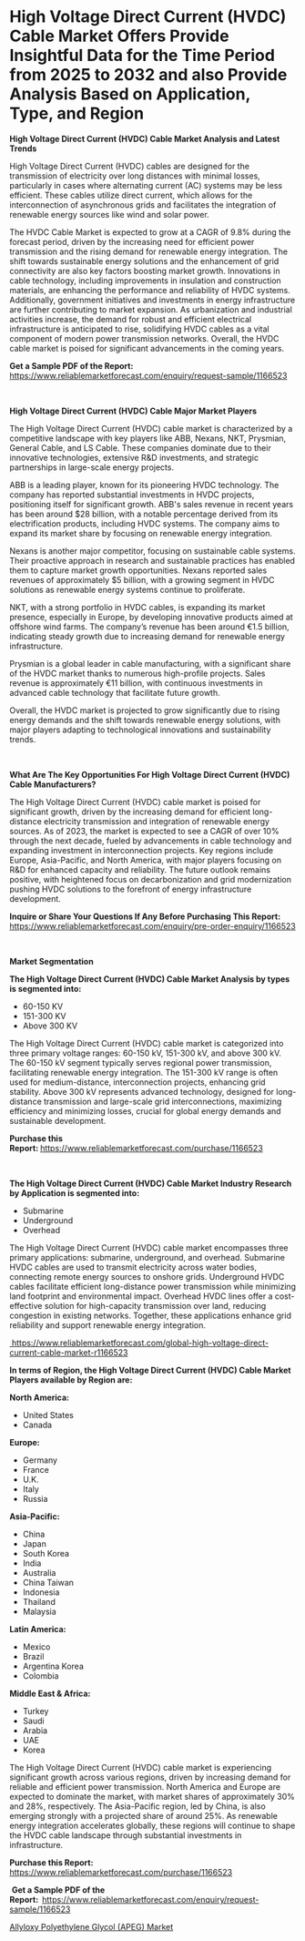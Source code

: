 <p><h1>High Voltage Direct Current (HVDC) Cable Market Offers Provide Insightful Data for the Time Period from 2025 to 2032 and also Provide Analysis Based on Application, Type, and Region</h1></p><p><strong>High Voltage Direct Current (HVDC) Cable Market Analysis and Latest Trends</strong></p>
<p><p>High Voltage Direct Current (HVDC) cables are designed for the transmission of electricity over long distances with minimal losses, particularly in cases where alternating current (AC) systems may be less efficient. These cables utilize direct current, which allows for the interconnection of asynchronous grids and facilitates the integration of renewable energy sources like wind and solar power.</p><p>The HVDC Cable Market is expected to grow at a CAGR of 9.8% during the forecast period, driven by the increasing need for efficient power transmission and the rising demand for renewable energy integration. The shift towards sustainable energy solutions and the enhancement of grid connectivity are also key factors boosting market growth. Innovations in cable technology, including improvements in insulation and construction materials, are enhancing the performance and reliability of HVDC systems. Additionally, government initiatives and investments in energy infrastructure are further contributing to market expansion. As urbanization and industrial activities increase, the demand for robust and efficient electrical infrastructure is anticipated to rise, solidifying HVDC cables as a vital component of modern power transmission networks. Overall, the HVDC cable market is poised for significant advancements in the coming years.</p></p>
<p><strong>Get a Sample PDF of the Report:&nbsp;</strong> <a href="https://www.reliablemarketforecast.com/enquiry/request-sample/1166523?utm_campaign=1134&utm_medium=2&utm_source=Github&utm_content=ia&utm_term=02022025&utm_id=high-voltage-direct-current-hvdc-cable">https://www.reliablemarketforecast.com/enquiry/request-sample/1166523</a></p>
<p>&nbsp;</p>
<p><strong>High Voltage Direct Current (HVDC) Cable Major Market Players</strong></p>
<p><p>The High Voltage Direct Current (HVDC) cable market is characterized by a competitive landscape with key players like ABB, Nexans, NKT, Prysmian, General Cable, and LS Cable. These companies dominate due to their innovative technologies, extensive R&D investments, and strategic partnerships in large-scale energy projects.</p><p>ABB is a leading player, known for its pioneering HVDC technology. The company has reported substantial investments in HVDC projects, positioning itself for significant growth. ABB's sales revenue in recent years has been around $28 billion, with a notable percentage derived from its electrification products, including HVDC systems. The company aims to expand its market share by focusing on renewable energy integration.</p><p>Nexans is another major competitor, focusing on sustainable cable systems. Their proactive approach in research and sustainable practices has enabled them to capture market growth opportunities. Nexans reported sales revenues of approximately $5 billion, with a growing segment in HVDC solutions as renewable energy systems continue to proliferate.</p><p>NKT, with a strong portfolio in HVDC cables, is expanding its market presence, especially in Europe, by developing innovative products aimed at offshore wind farms. The company’s revenue has been around €1.5 billion, indicating steady growth due to increasing demand for renewable energy infrastructure.</p><p>Prysmian is a global leader in cable manufacturing, with a significant share of the HVDC market thanks to numerous high-profile projects. Sales revenue is approximately €11 billion, with continuous investments in advanced cable technology that facilitate future growth.</p><p>Overall, the HVDC market is projected to grow significantly due to rising energy demands and the shift towards renewable energy solutions, with major players adapting to technological innovations and sustainability trends.</p></p>
<p>&nbsp;</p>
<p><strong>What Are The Key Opportunities For High Voltage Direct Current (HVDC) Cable Manufacturers?</strong></p>
<p><p>The High Voltage Direct Current (HVDC) cable market is poised for significant growth, driven by the increasing demand for efficient long-distance electricity transmission and integration of renewable energy sources. As of 2023, the market is expected to see a CAGR of over 10% through the next decade, fueled by advancements in cable technology and expanding investment in interconnection projects. Key regions include Europe, Asia-Pacific, and North America, with major players focusing on R&D for enhanced capacity and reliability. The future outlook remains positive, with heightened focus on decarbonization and grid modernization pushing HVDC solutions to the forefront of energy infrastructure development.</p></p>
<p><strong>Inquire or Share Your Questions If Any Before Purchasing This Report:</strong> <a href="https://www.reliablemarketforecast.com/enquiry/pre-order-enquiry/1166523?utm_campaign=1134&utm_medium=2&utm_source=Github&utm_content=ia&utm_term=02022025&utm_id=high-voltage-direct-current-hvdc-cable">https://www.reliablemarketforecast.com/enquiry/pre-order-enquiry/1166523</a></p>
<p>&nbsp;</p>
<p><strong>Market Segmentation</strong></p>
<p><strong>The High Voltage Direct Current (HVDC) Cable Market Analysis by types is segmented into:</strong></p>
<p><ul><li>60-150 KV</li><li>151-300 KV</li><li>Above 300 KV</li></ul></p>
<p><p>The High Voltage Direct Current (HVDC) cable market is categorized into three primary voltage ranges: 60-150 kV, 151-300 kV, and above 300 kV. The 60-150 kV segment typically serves regional power transmission, facilitating renewable energy integration. The 151-300 kV range is often used for medium-distance, interconnection projects, enhancing grid stability. Above 300 kV represents advanced technology, designed for long-distance transmission and large-scale grid interconnections, maximizing efficiency and minimizing losses, crucial for global energy demands and sustainable development.</p></p>
<p><strong>Purchase this Report:&nbsp;</strong><a href="https://www.reliablemarketforecast.com/purchase/1166523?utm_campaign=1134&utm_medium=2&utm_source=Github&utm_content=ia&utm_term=02022025&utm_id=high-voltage-direct-current-hvdc-cable">https://www.reliablemarketforecast.com/purchase/1166523</a></p>
<p>&nbsp;</p>
<p><strong>The High Voltage Direct Current (HVDC) Cable Market Industry Research by Application is segmented into:</strong></p>
<p><ul><li>Submarine</li><li>Underground</li><li>Overhead</li></ul></p>
<p><p>The High Voltage Direct Current (HVDC) cable market encompasses three primary applications: submarine, underground, and overhead. Submarine HVDC cables are used to transmit electricity across water bodies, connecting remote energy sources to onshore grids. Underground HVDC cables facilitate efficient long-distance power transmission while minimizing land footprint and environmental impact. Overhead HVDC lines offer a cost-effective solution for high-capacity transmission over land, reducing congestion in existing networks. Together, these applications enhance grid reliability and support renewable energy integration.</p></p>
<p><a href="https://www.reliablemarketforecast.com/global-high-voltage-direct-current-cable-market-r1166523?utm_campaign=1134&utm_medium=2&utm_source=Github&utm_content=ia&utm_term=02022025&utm_id=high-voltage-direct-current-hvdc-cable">&nbsp;https://www.reliablemarketforecast.com/global-high-voltage-direct-current-cable-market-r1166523</a></p>
<p><strong>In terms of Region, the High Voltage Direct Current (HVDC) Cable Market Players available by Region are:</strong></p>
<p>
    <p> <strong> North America: </strong>
        <ul>
            <li>United States</li>
            <li>Canada</li>
        </ul>
        </p> 
    <p> <strong> Europe: </strong>
        <ul>
            <li>Germany</li>
            <li>France</li>
            <li>U.K.</li>
            <li>Italy</li>
            <li>Russia</li>
        </ul>
        </p> 
    <p> <strong> Asia-Pacific: </strong>
        <ul>
            <li>China</li>
            <li>Japan</li>
            <li>South Korea</li>
            <li>India</li>
            <li>Australia</li>
            <li>China Taiwan</li>
            <li>Indonesia</li>
            <li>Thailand</li>
            <li>Malaysia</li>
        </ul>
        </p> 
    <p> <strong> Latin America: </strong>
        <ul>
            <li>Mexico</li>
            <li>Brazil</li>
            <li>Argentina Korea</li>
            <li>Colombia</li>
        </ul>
        </p> 
    <p> <strong> Middle East & Africa: </strong>
        <ul>
            <li>Turkey</li>
            <li>Saudi</li>
            <li>Arabia</li>
            <li>UAE</li>
            <li>Korea</li>
        </ul>
    </p>
    </p>
<p><p>The High Voltage Direct Current (HVDC) cable market is experiencing significant growth across various regions, driven by increasing demand for reliable and efficient power transmission. North America and Europe are expected to dominate the market, with market shares of approximately 30% and 28%, respectively. The Asia-Pacific region, led by China, is also emerging strongly with a projected share of around 25%. As renewable energy integration accelerates globally, these regions will continue to shape the HVDC cable landscape through substantial investments in infrastructure.</p></p>
<p><strong>Purchase this Report: </strong><a href="https://www.reliablemarketforecast.com/purchase/1166523?utm_campaign=1134&utm_medium=2&utm_source=Github&utm_content=ia&utm_term=02022025&utm_id=high-voltage-direct-current-hvdc-cable">https://www.reliablemarketforecast.com/purchase/1166523</a></p>
<p>&nbsp;<strong>Get a Sample PDF of the Report:&nbsp;&nbsp;</strong><a href="https://www.reliablemarketforecast.com/enquiry/request-sample/1166523?utm_campaign=1134&utm_medium=2&utm_source=Github&utm_content=ia&utm_term=02022025&utm_id=high-voltage-direct-current-hvdc-cable">https://www.reliablemarketforecast.com/enquiry/request-sample/1166523</a></p>
<p><strong></strong></p>
<p><p><a href="https://github.com/BryceTownsendr/Market-Research-Report-List-7/blob/main/allyloxy-polyethylene-glycol-apeg-market.md?utm_campaign=1134&utm_medium=2&utm_source=Github&utm_content=ia&utm_term=02022025&utm_id=high-voltage-direct-current-hvdc-cable">Allyloxy Polyethylene Glycol (APEG) Market</a></p></p>